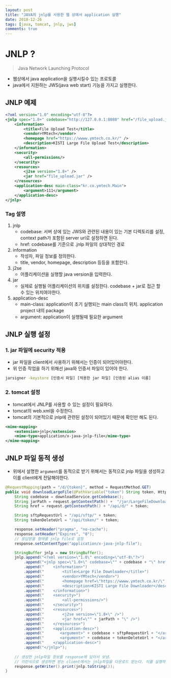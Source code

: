 ```yaml
---
layout: post
title: "JAVA의 jnlp를 사용한 웹 상에서 application 실행"
date: 2018-12-26
tags: [java, tomcat, jnlp, jws]
comments: true
---
```


# JNLP ?

> Java Network Launching Protocol

- 웹상에서 java application을 실행시킬수 있는 프로토콜
- java에서 지원하는 JWS(java web start) 기능을 가지고 실행한다.

## JNLP 예제

```xml
<?xml version="1.0" encoding="utf-8"?>
<jnlp spec="1.0+" codebase="http://127.0.0.1:8080" href="/file_upload.jnlp?message=111">
	<information>
		<title>File Upload Test</title>
		<vendor>YMtech</vendor>
		<homepage href="https://wwww.ymtech.co.kr/" />
		<description>KISTI Large File Upload Test</description>
	</information>
	<security>
		<all-permissions/>
	</security>
	<resources>
		<j2se version="1.8+" />
		<jar href="file_upload.jar" />
	</resources>
	<application-desc main-class="kr.co.ymtech.Main">
		<argument>111</argument>
	</application-desc>
</jnlp>
```

### Tag 설명

1. jnlp
   - codebase: 서버 상에 있는 JWS와 관련된 내용이 있는 기본 디렉토리를 설정, context path가 포함된 server url로 설정하면 된다.
   - href: codebase를 기준으로 .jnlp 파일의 상대적인 경로
2. information
   - 작성자, 파일 정보를 정의한다.
   - title, vendor, homepage, description 등등을 포함한다.
3. j2se
   - 어플리케이션을 실행할 java version을 입력한다.
4. jar
   - 실제로 실행될 어플리케이션의 위치를 설정한다. codebase + jar로 접근 할 수 있는 위치여야한다.
5. application-desc
   - main-class: application이 초기 실행되는 main class의 위치. application project 내의 package
   - argument: application이 실행될때 필요한 argument

## JNLP 실행 설정

### 1. jar 파일에 security 적용

 - jar 파일을 client에서 사용하기 위해서는 인증이 되어있어야한다.
 - 위 인증 작업을 하기 위해선 java와 인증서 파일이 있어야 한다.

```sh
jarsigner -keystore [인증서 파일] [적용한 jar 파일] [인증된 alias 이름]
```

### 2. tomcat 설정

 - tomcat에서 JNLP를 사용할 수 있는 설정이 필요하다.
 - tomcat의 web.xml을 수정한다.
 - tomcat의 기본적으로 jnlp에 관련된 설정이 되어있기 때문에 확인만 해도 된다.

```xml
<mime-mapping>
    <extension>jnlp</extension>
    <mime-type>application/x-java-jnlp-file</mime-type>
</mime-mapping>
```

## JNLP 파일 동적 생성

 - 위에서 설명한 `argument`를 동적으로 받기 위해서는 동적으로 jnlp 파일을 생성하고 이를 client에게 전달해야한다.

```java
@RequestMapping(path = "/d/{token}", method = RequestMethod.GET)
public void downloadLargeFile(@PathVariable("token") String token, HttpServletRequest request, HttpServletResponse response) throws IOException {
    String codebase = downloadService.getCodebase();
    String jarPath = request.getContextPath() +  "/jar/LargeFileDownloader.jar";
    String href = request.getContextPath() + "/api/d/" + token;

    String sftpRequestUrl = "/api/sftp/" + token;
    String tokenDeleteUrl = "/api/token/" + token;

    response.setHeader("pragma", "no-cache");
    response.setHeader("Expires", "0");
    // 응답받을 형태를 jnlp file로 설정
    response.setContentType("application/x-java-jnlp-file");

    StringBuffer jnlp = new StringBuffer();
    jnlp.append("<?xml version=\"1.0\" encoding=\"utf-8\"?>")
        .append("<jnlp spec=\"1.0+\" codebase=\"" + codebase + "\" href=\"" + href + "\">")
        .append("    <information>")
        .append("        <title>Large File Downloader</title>")
        .append("        <vendor>YMtech</vendor>")
        .append("        <homepage href=\"https://wwww.ymtech.co.kr/\" />")
        .append("        <description>KISTI Large File Downloader</description>")
        .append("    </information>")
        .append("    <security>")
        .append("        <all-permissions/>")
        .append("    </security>")
        .append("    <resources>")
        .append("        <j2se version=\"1.8+\" />")
        .append("        <jar href=\"" + jarPath + "\" />")
        .append("    </resources>")
        .append("    <application-desc>")
        .append("       <argument>" + codebase + sftpRequestUrl + "</argument>")
        .append("       <argument>" + codebase + tokenDeleteUrl + "</argument>")
        .append("    </application-desc>")
        .append("</jnlp>");
    
    // 생성한 jnlp파일 정보를 response에 담아서 보냄.
    // 이런식으로 생성하면 받는 client에서는 jnlp파일을 다운로드 받는다. 이를 실행하면 jnlp정보를 기반으로 jar파일을 실행한다.
    response.getWriter().print(jnlp.toString());
}
```

